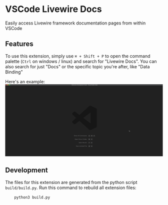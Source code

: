# VSCode Livewire Docs

Easily access Livewire framework documentation pages from within VSCode

## Features

To use this extension, simply use `⌘ + Shift + P` to open the command palette (`Ctrl` on windows / linux) and search for "Livewire Docs". You can also search for just "Docs" or the specific topic you're after, like "Data Binding"

Here's an example:  
![Extension Preview](img/preview.gif)

## Development

The files for this extension are generated from the python script `build/build.py`. Run this command to rebuild all extension files:

```
    python3 build.py
```
